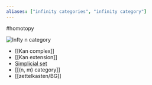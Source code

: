 ```yaml
---
aliases: ["infinity categories", "infinity category"]
---
```


#homotopy 

![Infty n category](figures/image_2021-03-25-00-42-39.png)

- [[Kan complex]]
- [[Kan extension]]
- [Simplicial set](Simplicial%20set)
- [[(n, m) category]]
- [[zettelkasten/BG]]